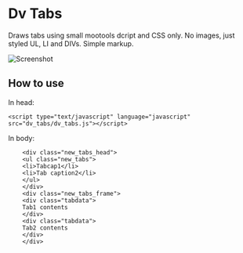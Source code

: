 Dv Tabs
===========

Draws tabs using small mootools dcript and CSS only.
No images, just styled UL, LI and DIVs.
Simple markup.

![Screenshot](http://dv.tibbo.com/dv_tabs/dv_tabs.png)

How to use
----------
In head:

	<script type="text/javascript" language="javascript" src="dv_tabs/dv_tabs.js"></script>

In body:

        <div class="new_tabs_head">
        <ul class="new_tabs">
        <li>Tabcap1</li>
        <li>Tab caption2</li>
        </ul>
        </div>
        <div class="new_tabs_frame">
        <div class="tabdata">
        Tab1 contents
        </div>
        <div class="tabdata">
        Tab2 contents
        </div>
        </div>
